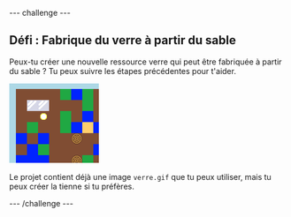 --- challenge ---

## Défi : Fabrique du verre à partir du sable

Peux-tu créer une nouvelle ressource verre qui peut être fabriquée à partir du sable ? Tu peux suivre les étapes précédentes pour t'aider.

![capture d'écran](images/craft-glass.png)

Le projet contient déjà une image `verre.gif` que tu peux utiliser, mais tu peux créer la tienne si tu préfères.

--- /challenge ---